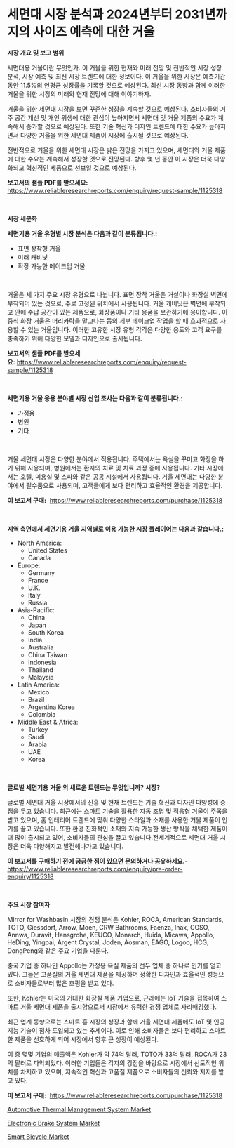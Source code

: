 <p><h1>세면대 시장 분석과 2024년부터 2031년까지의 사이즈 예측에 대한 거울</h1></p><p><strong>시장 개요 및 보고 범위</strong></p>
<p><p>세면대용 거울이란 무엇인가. 이 거울을 위한 현재와 미래 전망 및 전반적인 시장 성장 분석, 시장 예측 및 최신 시장 트렌드에 대한 정보이다. 이 거울을 위한 시장은 예측기간 동안 11.5%의 연평균 성장률을 기록할 것으로 예상된다. 최신 시장 동향과 함께 이러한 거울을 위한 시장의 미래와 현재 전망에 대해 이야기하자.</p><p>거울을 위한 세면대 시장을 보면 꾸준한 성장을 계속할 것으로 예상된다. 소비자들의 거주 공간 개선 및 개인 위생에 대한 관심이 높아지면서 세면대 및 거울 제품의 수요가 계속해서 증가할 것으로 예상된다. 또한 기술 혁신과 디자인 트렌드에 대한 수요가 높아지면서 다양한 거울을 위한 세면대 제품이 시장에 출시될 것으로 예상된다.</p><p>전반적으로 거울을 위한 세면대 시장은 밝은 전망을 가지고 있으며, 세면대와 거울 제품에 대한 수요는 계속해서 성장할 것으로 전망된다. 향후 몇 년 동안 이 시장은 더욱 다양화되고 혁신적인 제품으로 선보일 것으로 예상된다.</p></p>
<p><strong>보고서의 샘플 PDF를 받으세요:</strong> <a href="https://www.reliableresearchreports.com/enquiry/request-sample/1125318">https://www.reliableresearchreports.com/enquiry/request-sample/1125318</a></p>
<p>&nbsp;</p>
<p><strong>시장 세분화</strong></p>
<p><strong>세면기용 거울 유형별 시장 분석은 다음과 같이 분류됩니다.:</strong></p>
<p><ul><li>표면 장착형 거울</li><li>미러 캐비닛</li><li>확장 가능한 메이크업 거울</li></ul></p>
<p>&nbsp;</p>
<p><p>거울은 세 가지 주요 시장 유형으로 나뉩니다. 표면 장착 거울은 거실이나 화장실 벽면에 부착되어 있는 것으로, 주로 고정된 위치에서 사용됩니다. 거울 캐비닛은 벽면에 부착되고 안에 수납 공간이 있는 제품으로, 화장품이나 기타 용품을 보관하기에 용이합니다. 이중식 화장 거울은 머리카락을 말고나는 등의 세부 메이크업 작업을 할 때 효과적으로 사용할 수 있는 거울입니다. 이러한 고유한 시장 유형 각각은 다양한 용도와 고객 요구를 충족하기 위해 다양한 모델과 디자인으로 출시됩니다.</p></p>
<p><strong>보고서의 샘플 PDF를 받으세요:</strong>&nbsp;<a href="https://www.reliableresearchreports.com/enquiry/request-sample/1125318">https://www.reliableresearchreports.com/enquiry/request-sample/1125318</a></p>
<p>&nbsp;</p>
<p><strong> 세면기용 거울 응용 분야별 시장 산업 조사는 다음과 같이 분류됩니다.:</strong></p>
<p><ul><li>가정용</li><li>병원</li><li>기타</li></ul></p>
<p>&nbsp;</p>
<p><p>거울 세면대 시장은 다양한 분야에서 적용됩니다. 주택에서는 욕실을 꾸미고 화장을 하기 위해 사용되며, 병원에서는 환자의 치료 및 치료 과정 중에 사용됩니다. 기타 시장에서는 호텔, 미용실 및 스파와 같은 공공 시설에서 사용됩니다. 거울 세면대는 다양한 분야에서 필수품으로 사용되며, 고객들에게 보다 편리하고 효율적인 환경을 제공합니다.</p></p>
<p><strong>이 보고서 구매:</strong>&nbsp; <a href="https://www.reliableresearchreports.com/purchase/1125318">https://www.reliableresearchreports.com/purchase/1125318</a></p>
<p>&nbsp;</p>
<p><strong>지역 측면에서 세면기용 거울 지역별로 이용 가능한 시장 플레이어는 다음과 같습니다.:</strong></p>
<p><ul>
    <li>
        North America:
        <ul>
            <li>United States</li>
            <li>Canada</li>
        </ul>
    </li>
    <li>
        Europe:
        <ul>
            <li>Germany</li>
            <li>France</li>
            <li>U.K.</li>
            <li>Italy</li>
            <li>Russia</li>
        </ul>
    </li>
    <li>
        Asia-Pacific:
        <ul>
            <li>China</li>
            <li>Japan</li>
            <li>South Korea</li>
            <li>India</li>
            <li>Australia</li>
            <li>China Taiwan</li>
            <li>Indonesia</li>
            <li>Thailand</li>
            <li>Malaysia</li>
        </ul>
    </li>
    <li>
        Latin America:
        <ul>
            <li>Mexico</li>
            <li>Brazil</li>
            <li>Argentina Korea</li>
            <li>Colombia</li>
        </ul>
    </li>
    <li>
        Middle East & Africa:
        <ul>
            <li>Turkey</li>
            <li>Saudi</li>
            <li>Arabia</li>
            <li>UAE</li>
            <li>Korea</li>
        </ul>
    </li>
    </ul></p>
<p>&nbsp;</p>
<p><strong>글로벌 세면기용 거울 의 새로운 트렌드는 무엇입니까? 시장?</strong></p>
<p><p>글로벌 세면대 거울 시장에서의 신흥 및 현재 트렌드는 기술 혁신과 디자인 다양성에 중점을 두고 있습니다. 최근에는 스마트 기술을 활용한 자동 조명 및 적응형 거울이 주목을 받고 있으며, 홈 인테리어 트렌드에 맞춰 다양한 스타일과 소재를 사용한 거울 제품이 인기를 끌고 있습니다. 또한 환경 친화적인 소재와 지속 가능한 생산 방식을 채택한 제품이 더 많이 출시되고 있어, 소비자들의 관심을 끌고 있습니다.전세계적으로 세면대 거울 시장은 더욱 다양해지고 발전해나가고 있습니다.</p></p>
<p><strong>이 보고서를 구매하기 전에 궁금한 점이 있으면 문의하거나 공유하세요.</strong>- <a href="https://www.reliableresearchreports.com/enquiry/pre-order-enquiry/1125318">https://www.reliableresearchreports.com/enquiry/pre-order-enquiry/1125318</a></p>
<p>&nbsp;</p>
<p><strong>주요 시장 참여자</strong></p>
<p><p>Mirror for Washbasin 시장의 경쟁 분석은 Kohler, ROCA, American Standards, TOTO, Giessdorf, Arrow, Moen, CRW Bathrooms, Faenza, Inax, COSO, Annwa, Duravit, Hansgrohe, KEUCO, Monarch, Huida, Micawa, Appollo, HeDing, Yingpai, Argent Crystal, Joden, Aosman, EAGO, Logoo, HCG, DongPeng와 같은 주요 기업을 다룬다. </p><p>중국 기업 중 하나인 Appollo는 가정용 욕실 제품의 선두 업체 중 하나로 인기를 얻고 있다. 그들은 고품질의 거울 세면대 제품을 제공하며 정확한 디자인과 효율적인 성능으로 소비자들로부터 많은 호평을 받고 있다. </p><p>또한, Kohler는 미국의 거대한 화장실 제품 기업으로, 근래에는 IoT 기술을 접목하여 스마트 거울 세면대 제품을 출시함으로써 시장에서 유력한 경쟁 업체로 자리매김했다. </p><p>최근 업계 동향으로는 스마트 홈 시장의 성장과 함께 거울 세면대 제품에도 IoT 및 인공 지능 기술이 점차 도입되고 있는 추세이다. 이로 인해 소비자들은 보다 편리하고 스마트한 제품을 선호하게 되어 시장에서 향후 큰 성장이 예상된다.</p><p>이 중 몇몇 기업의 매출액은 Kohler가 약 74억 달러, TOTO가 33억 달러, ROCA가 23억 달러로 파악되었다. 이러한 기업들은 각자의 강점을 바탕으로 시장에서 선도적인 위치를 차지하고 있으며, 지속적인 혁신과 고품질 제품으로 소비자들의 신뢰와 지지를 받고 있다.</p></p>
<p><strong>이 보고서 구매:</strong>&nbsp;&nbsp;<a href="https://www.reliableresearchreports.com/purchase/1125318">https://www.reliableresearchreports.com/purchase/1125318</a></p>
<p><p><a href="https://github.com/globismark/Market-Research-Report-List-2/blob/main/automotive-thermal-management-system-market.md">Automotive Thermal Management System Market</a></p><p><a href="https://github.com/timeliteaut/Market-Research-Report-List-1/blob/main/electronic-brake-system-market.md">Electronic Brake System Market</a></p><p><a href="https://github.com/bobicer/Market-Research-Report-List-2/blob/main/smart-bicycle-market.md">Smart Bicycle Market</a></p></p>
